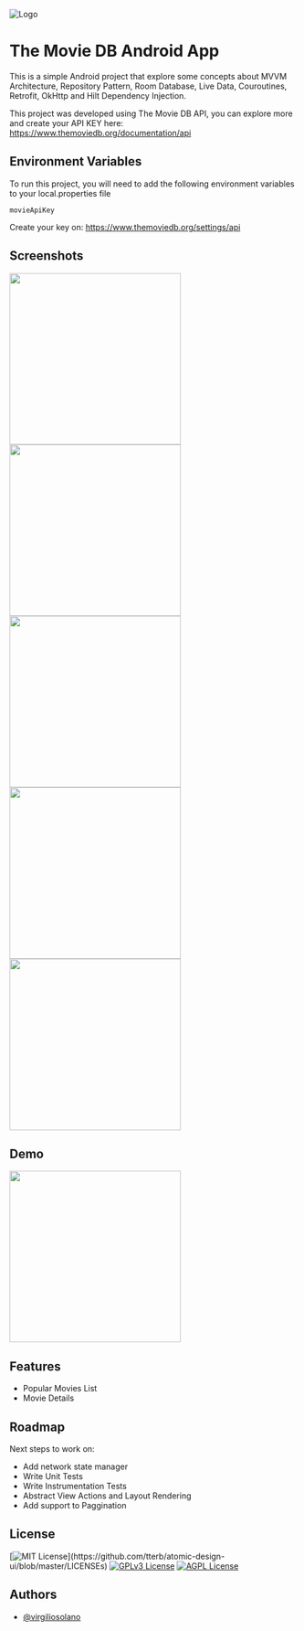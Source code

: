 
![Logo](https://www.themoviedb.org/assets/2/v4/logos/v2/blue_long_2-9665a76b1ae401a510ec1e0ca40ddcb3b0cfe45f1d51b77a308fea0845885648.svg)


# The Movie DB Android App

This is a simple Android project that explore some concepts about MVVM Architecture, Repository Pattern, Room Database, Live Data, Couroutines, Retrofit, OkHttp and Hilt Dependency Injection.

This project was developed using The Movie DB API, you can explore more and create your API KEY here: https://www.themoviedb.org/documentation/api






## Environment Variables

To run this project, you will need to add the following environment variables to your local.properties file

`movieApiKey`

Create your key on: https://www.themoviedb.org/settings/api


## Screenshots

<img src="https://user-images.githubusercontent.com/3596713/143174150-65c371ad-f878-4a28-b0cf-be365a7bf4d8.jpg" width="300">
<img src="https://user-images.githubusercontent.com/3596713/143174158-f34032cb-c698-4ba2-b04d-88da858b8771.jpg" width="300">
<img src="https://user-images.githubusercontent.com/3596713/143174162-0d130829-53e1-4b55-be09-cae6921c5363.jpg" width="300">
<img src="https://user-images.githubusercontent.com/3596713/143174169-250f5b89-8963-4eb2-9760-b71d5e73ec71.jpg" width="300">
<img src="https://user-images.githubusercontent.com/3596713/143174173-f8a243a5-1a36-430d-b93b-ad17d5f515ee.jpg" width="300">

## Demo
<img src="https://user-images.githubusercontent.com/3596713/143174117-331ff430-6c79-45c4-b5fe-67db32d85cf5.gif" width="300">

## Features

- Popular Movies List
- Movie Details

## Roadmap

Next steps to work on:

- Add network state manager
- Write Unit Tests
- Write Instrumentation Tests
- Abstract View Actions and Layout Rendering
- Add support to Paggination
## License


[![MIT License](https://img.shields.io/apm/l/atomic-design-ui.svg?)](https://github.com/tterb/atomic-design-ui/blob/master/LICENSEs)
[![GPLv3 License](https://img.shields.io/badge/License-GPL%20v3-yellow.svg)](https://opensource.org/licenses/)
[![AGPL License](https://img.shields.io/badge/license-AGPL-blue.svg)](http://www.gnu.org/licenses/agpl-3.0)



## Authors

- [@virgiliosolano](https://www.github.com/virgiliosolano)
